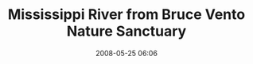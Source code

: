 ---
title: "Mississippi River from Bruce Vento Nature Sanctuary"
layout: picture
picture: "/assets/camera-roll/2008/2008-05-25-mississippi-river-from-bruce-vento-nature-sanctuary/recon-2-086.jpg"
thumbnail: "/assets/camera-roll/2008/2008-05-25-mississippi-river-from-bruce-vento-nature-sanctuary/recon-2-086-thumbnail.jpg"
date: 2008-05-25 06:06
picture-of:
  - Mississippi River
tags:
  - Recon 2
  - Bruce Vento Nature Sanctuary
  - Mississippi River
  - Saint Paul
---